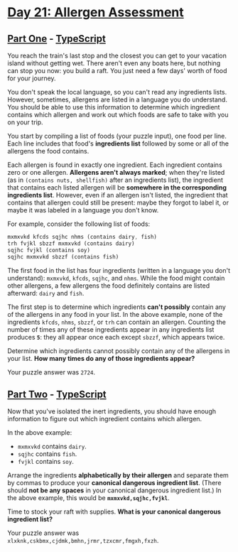 # [Day 21: Allergen Assessment](https://adventofcode.com/2020/day/21)

## [Part One](https://adventofcode.com/2020/day/21#part1) - [TypeScript](./typescript/src/p1.ts)

You reach the train's last stop and the closest you can get to your vacation
island without getting wet. There aren't even any boats here, but nothing can
stop you now: you build a raft. You just need a few days' worth of food for your
journey.

You don't speak the local language, so you can't read any ingredients lists.
However, sometimes, allergens are listed in a language you do understand. You
should be able to use this information to determine which ingredient contains
which allergen and work out which foods are safe to take with you on your trip.

You start by compiling a list of foods (your puzzle input), one food per line.
Each line includes that food's **ingredients list** followed by some or all of
the allergens the food contains.

Each allergen is found in exactly one ingredient. Each ingredient contains zero
or one allergen. **Allergens aren't always marked**; when they're listed (as in
`(contains nuts, shellfish)` after an ingredients list), the ingredient that
contains each listed allergen will be **somewhere in the corresponding**
**ingredients list**. However, even if an allergen isn't listed, the ingredient
that contains that allergen could still be present: maybe they forgot to label
it, or maybe it was labeled in a language you don't know.

For example, consider the following list of foods:

```rs
mxmxvkd kfcds sqjhc nhms (contains dairy, fish)
trh fvjkl sbzzf mxmxvkd (contains dairy)
sqjhc fvjkl (contains soy)
sqjhc mxmxvkd sbzzf (contains fish)
```

The first food in the list has four ingredients (written in a language you don't
understand): `mxmxvkd`, `kfcds`, `sqjhc`, and `nhms`. While the food might
contain other allergens, a few allergens the food definitely contains are listed
afterward: `dairy` and `fish`.

The first step is to determine which ingredients **can't possibly** contain any
of the allergens in any food in your list. In the above example, none of the
ingredients `kfcds`, `nhms`, `sbzzf`, or `trh` can contain an allergen. Counting
the number of times any of these ingredients appear in any ingredients list
produces **`5`**: they all appear once each except `sbzzf`, which appears twice.

Determine which ingredients cannot possibly contain any of the allergens in your
list. **How many times do any of those ingredients appear?**

Your puzzle answer was `2724`.

## [Part Two](https://adventofcode.com/2020/day/21#part2) - [TypeScript](./typescript/src/p2.ts)

Now that you've isolated the inert ingredients, you should have enough
information to figure out which ingredient contains which allergen.

In the above example:

- `mxmxvkd` contains `dairy`.
- `sqjhc` contains `fish`.
- `fvjkl` contains `soy`.

Arrange the ingredients **alphabetically by their allergen** and separate them
by commas to produce your **canonical dangerous ingredient list**. (There should
**not be any spaces** in your canonical dangerous ingredient list.) In the above
example, this would be **`mxmxvkd,sqjhc,fvjkl`**.

Time to stock your raft with supplies. **What is your canonical dangerous**
**ingredient list?**

Your puzzle answer was `xlxknk,cskbmx,cjdmk,bmhn,jrmr,tzxcmr,fmgxh,fxzh`.
